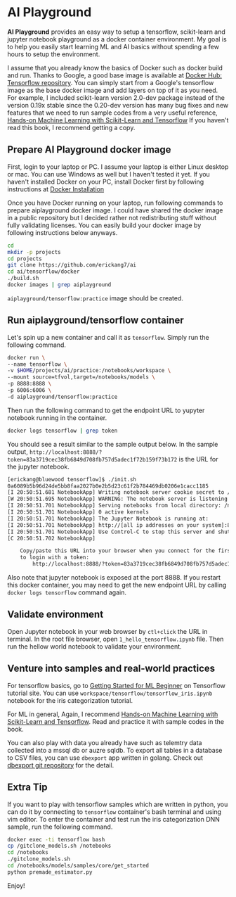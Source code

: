 # AI Playground

**AI Playground** provides an easy way to setup a tensorflow, scikit-learn and jupyter notebook playground as a docker container environment. My goal is to help you easily start learning ML and AI basics without spending a few hours to setup the environment.

I assume that you already know the basics of Docker such as docker build and run. Thanks to Google, a good base image is available at [Docker Hub: Tensorflow repository](https://hub.docker.com/r/tensorflow/tensorflow). You can simply start from a Google's tensorflow image as the base docker image and add layers on top of it as you need. For example, I included scikit-learn version 2.0-dev package instead of the version 0.19x stable since the 0.20-dev version has many bug fixes and new features that we need to run sample codes from a very useful reference, [Hands-on Machine Learning with Scikit-Learn and Tensorflow](https://www.amazon.com/Hands-Machine-Learning-Scikit-Learn-TensorFlow/dp/1491962291/ref=sr_1_2?ie=UTF8&qid=1521836305&sr=8-2&keywords=hands-on+machine+learning+with+scikit-learn+%26+tensorflow) If you haven't read this book, I recommend getting a copy.

## Prepare AI Playground docker image
First, login to your laptop or PC. I assume your laptop is either Linux desktop or mac. You can use Windows as well but I haven't tested it yet.
If you haven't installed Docker on your PC, install Docker first by following instructions at [Docker Installation](https://docs.docker.com/install/)

Once you have Docker running on your laptop, run following commands to prepare aiplayground docker image. I could have shared the docker image in a public repository but I decided rather not redistributing stuff without fully validating licenses. You can easily build your docker image by following instructions below anyways.

```bash
cd
mkdir -p projects
cd projects
git clone https://github.com/erickang7/ai
cd ai/tensorflow/docker
./build.sh
docker images | grep aiplayground
```
```aiplayground/tensorflow:practice``` image should be created.

## Run aiplayground/tensorflow container
Let's spin up a new container and call it as ```tensorflow```. Simply run the following command.

```bash
docker run \
--name tensorflow \
-v $HOME/projects/ai/practice:/notebooks/workspace \
--mount source=tfvol,target=/notebooks/models \
-p 8888:8888 \
-p 6006:6006 \
-d aiplayground/tensorflow:practice
```

Then run the following command to get the endpoint URL to yupyter notebook running in the container.

```bash
docker logs tensorflow | grep token
```

You should see a result similar to the sample output below. In the sample output, ```http://localhost:8888/?token=83a3719cec38fb6849d708fb757d5adec1f72b159f73b172``` is the URL for the jupyter notebook.

```bash
[erickang@bluewood tensorflow]$ ./init.sh
0a6089b5b96d24de5bb8faa2027b0e2b5d23c61f2b784469db0206e1cacc1185
[I 20:50:51.681 NotebookApp] Writing notebook server cookie secret to /root/.local/share/jupyter/runtime/notebook_cookie_secret
[W 20:50:51.695 NotebookApp] WARNING: The notebook server is listening on all IP addresses and not using encryption. This is not recommended.
[I 20:50:51.701 NotebookApp] Serving notebooks from local directory: /notebooks
[I 20:50:51.701 NotebookApp] 0 active kernels
[I 20:50:51.701 NotebookApp] The Jupyter Notebook is running at:
[I 20:50:51.701 NotebookApp] http://[all ip addresses on your system]:8888/?token=83a3719cec38fb6849d708fb757d5adec1f72b159f73b172
[I 20:50:51.701 NotebookApp] Use Control-C to stop this server and shut down all kernels (twice to skip confirmation).
[C 20:50:51.702 NotebookApp]

    Copy/paste this URL into your browser when you connect for the first time,
    to login with a token:
        http://localhost:8888/?token=83a3719cec38fb6849d708fb757d5adec1f72b159f73b172
```

Also note that jupyter notebook is exposed at the port 8888. If you restart this docker container, you may need to get the new endpoint URL by calling ```docker logs tensorflow``` command again.

## Validate environment
Open Jupyter notebook in your web browser by ```ctl+click``` the URL in terminal.
In the root file browser, open ```1_hello_tensorflow.ipynb``` file. Then run the hellow world notebook to validate your environment.

## Venture into samples and real-world practices
For tensorflow basics, go to [Getting Started for ML Beginner](https://www.tensorflow.org/get_started/get_started_for_beginners) on Tensorflow tutorial site. You can use ```workspace/tensorflow/tensorflow_iris.ipynb``` notebook for the iris categorization tutorial.

For ML in general, Again, I recommend [Hands-on Machine Learning with Scikit-Learn and Tensorflow](https://www.amazon.com/Hands-Machine-Learning-Scikit-Learn-TensorFlow/dp/1491962291/ref=sr_1_2?ie=UTF8&qid=1521836305&sr=8-2&keywords=hands-on+machine+learning+with+scikit-learn+%26+tensorflow). Read and practice it with sample codes in the book.

You can also play with data you already have such as telemtry data collected into a mssql db or auzre sqldb. To export all tables in a database to CSV files, you can use ```dbexport``` app written in golang. Check out [dbexport git repository](https://github.com/erickang7/dbexport) for the detail.

## Extra Tip
If you want to play with tensorflow samples which are written in python, you can do it by connecting to ```tensorflow``` container's bash terminal and using vim editor. To enter the container and test run the iris categorization DNN sample, run the following command.

```bash
docker exec -ti tensorflow bash
cp /gitclone_models.sh /notebooks
cd /notebooks
./gitclone_models.sh
cd /notebooks/models/samples/core/get_started
python premade_estimator.py
```

Enjoy!
